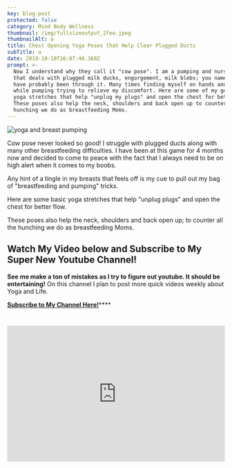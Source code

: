 ```yaml
---
key: blog-post
protected: false
category: Mind Body Wellness
thumbnail: /img/fullsizeoutput_2fee.jpeg
thumbnailAlt: a
title: Chest Opening Yoga Poses that Help Clear Plugged Ducts
subTitle: a
date: 2019-10-18T16:07:40.369Z
prompt: >-
  Now I understand why they call it "cow pose". I am a pumping and nursing mom
  that deals with plugged milk ducks, engorgement, milk blebs; you name it and I
  have probably been through it. Many times finding myself on hands and knees
  while pumping trying to relieve my discomfort. Here are some of my go to basic
  yoga stretches that help "unplug my plugs" and open the chest for better flow.
  These poses also help the neck, shoulders and back open up to counter all the
  hunching we do as breastfeeding Moms.
---
```

![yoga and breast pumping](/img/img_4151.jpg "yoga and breast pumping")

Cow pose never looked so good! I struggle with plugged ducts along with many other breastfeeding difficulties. I have been at this game for 4 months now and decided to come to peace with the fact that I always need to be on high alert when it comes to my boobs.

Any hint of a tingle in my breasts that feels off is my cue to pull out my bag of "breastfeeding and pumping" tricks.

Here are some basic yoga stretches that help "unplug plugs" and open the chest for better flow. 

These poses also help the neck, shoulders and back open up; to counter all the hunching we do as breastfeeding Moms.

## Watch My Video below and Subscribe to My Super New Youtube Channel!

**See me make a ton of mistakes as I try to figure out youtube. It should be entertaining!** On this channel I plan to post more quick videos weekly about Yoga and Life. 

[**Subscribe to My Channel Here!**](https://www.youtube.com/channel/UCjoCDG7ZyEpovEEum27lvSQ)****



<iframe width="100%" height="315" src="https://www.youtube.com/embed/EHEOq8lPSW0" frameborder="0" allow="accelerometer; autoplay; encrypted-media; gyroscope; picture-in-picture" allowfullscreen style="margin: 26px 0"></iframe>
